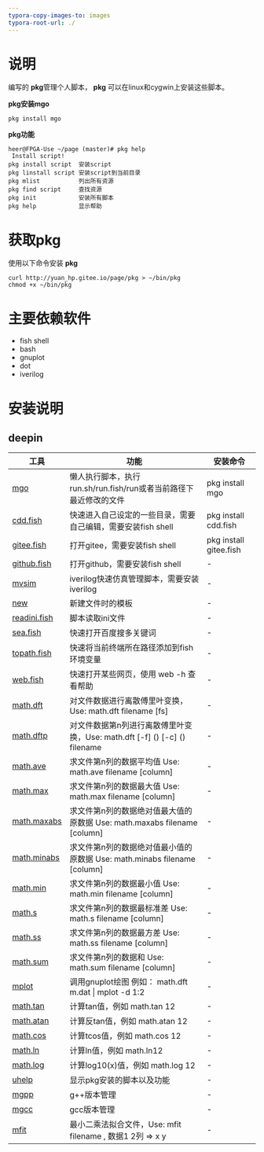 ```yaml
---
typora-copy-images-to: images
typora-root-url: ./
---
```


# 说明
编写的 **pkg**管理个人脚本， **pkg** 可以在linux和cygwin上安装这些脚本。

**pkg安装mgo**

```
pkg install mgo
```

**pkg功能**

```
heer@FPGA-Use ~/page (master)# pkg help
 Install script!
pkg install script  安装script
pkg linstall script 安装script到当前目录
pkg mlist           列出所有资源
pkg find script     查找资源
pkg init            安装所有脚本
pkg help            显示帮助
```

# 获取pkg

使用以下命令安装 **pkg**

```shell
curl http://yuan_hp.gitee.io/page/pkg > ~/bin/pkg 
chmod +x ~/bin/pkg
```

# 主要依赖软件

* fish shell
* bash 
* gnuplot
* dot
* iverilog 



# 安装说明

## deepin

| 工具                                  | 功能                                                         | 安装命令               |
| ------------------------------------- | ------------------------------------------------------------ | ---------------------- |
| [mgo](./deepin/mgo)                   | 懒人执行脚本，执行run.sh/run.fish/run或者当前路径下最近修改的文件 | pkg install mgo        |
| [cdd.fish](./deepin/cdd.fish)         | 快速进入自己设定的一些目录，需要自己编辑，需要安装fish shell | pkg install cdd.fish   |
| [gitee.fish](./deepin/gitee.fish)     | 打开gitee，需要安装fish shell                                | pkg install gitee.fish |
| [github.fish](./deepin/github.fish)   | 打开github，需要安装fish shell                               | -                      |
| [mvsim](./deepin/mvsim)               | iverilog快速仿真管理脚本，需要安装iverilog                   | -                      |
| [new](./deepin/new)                   | 新建文件时的模板                                             | -                      |
| [readini.fish](./deepin/readini.fish) | 脚本读取ini文件                                              | -                      |
| [sea.fish](./deepin/sea.fish)         | 快速打开百度搜多关键词                                       | -                      |
| [topath.fish](./deepin/topath.fish)   | 快速将当前终端所在路径添加到fish环境变量                     | -                      |
| [web.fish](./deepin/web.fish)         | 快速打开某些网页，使用 web -h 查看帮助                       | -                      |
| [math.dft](./deepin/math.dft)         | 对文件数据进行离散傅里叶变换，Use: math.dft filename [fs]    | -                      |
| [math.dftp](./deepin/math.dftp)       | 对文件数据第n列进行离散傅里叶变换，Use: math.dft [-f] () [-c] () filename | -                      |
| [math.ave](./deepin/math.ave)         | 求文件第n列的数据平均值 Use: math.ave filename [column]      | -                      |
| [math.max](./deepin/math.max)         | 求文件第n列的数据最大值 Use: math.max filename [column]      | -                      |
| [math.maxabs](./deepin/math.maxabs)   | 求文件第n列的数据绝对值最大值的原数据 Use: math.maxabs filename [column] | -                      |
| [math.minabs](./deepin/math.minabs)   | 求文件第n列的数据绝对值最小值的原数据 Use: math.minabs filename [column] | -                      |
| [math.min](./deepin/math.min)         | 求文件第n列的数据最小值 Use: math.min filename [column]      | -                      |
| [math.s](./deepin/math.s)             | 求文件第n列的数据最标准差 Use: math.s filename [column]      | -                      |
| [math.ss](./deepin/math.ss)           | 求文件第n列的数据最方差 Use: math.ss filename [column]       | -                      |
| [math.sum](./deepin/math.sum)         | 求文件第n列的数据和 Use: math.sum filename [column]          | -                      |
| [mplot](./deepin/mplot)               | 调用gnuplot绘图  例如： math.dft m.dat \| mplot -d 1:2       | -                      |
| [math.tan](./deepin/math.tan)         | 计算tan值，例如 math.tan 12                                  | -                      |
| [math.atan](./deepin/math.atan)       | 计算反tan值，例如 math.atan 12                               | -                      |
| [math.cos](./deepin/math.cos)         | 计算tcos值，例如 math.cos 12                                 | -                      |
| [math.ln](./deepin/math.ln)           | 计算ln值，例如 math.ln12                                     | -                      |
| [math.log](./deepin/math.log)         | 计算log10(x)值，例如 math.log 12                             | -                      |
| [uhelp](./deepin/uhelp)               | 显示pkg安装的脚本以及功能                                    | -                      |
| [mgpp](./deepin/mgpp)                 | g++版本管理                                                  | -                      |
| [mgcc](./deepin/mgcc)                 | gcc版本管理                                                  | -                      |
| [mfit](./deepin/mfit)                 | 最小二乘法拟合文件，Use: mfit filename , 数据1 2列 => x y    | -                      |

